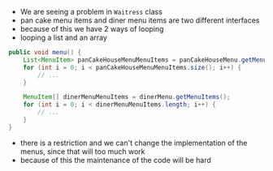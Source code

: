 * We are seeing a problem in `Waitress` class
* pan cake menu items and diner menu items are two different interfaces
* because of this we have 2 ways of looping
* looping a list and an array
```java
public void menu() {
    List<MenuItem> panCakeHouseMenuMenuItems = panCakeHouseMenu.getMenuItems();
    for (int i = 0; i < panCakeHouseMenuMenuItems.size(); i++) {
        // ...
    }

    MenuItem[] dinerMenuMenuItems = dinerMenu.getMenuItems();
    for (int i = 0; i < dinerMenuMenuItems.length; i++) {
        // ...
    }
}
```
* there is a restriction and we can't change the implementation of the menus, since that will too much work
* because of this the maintenance of the code will be hard